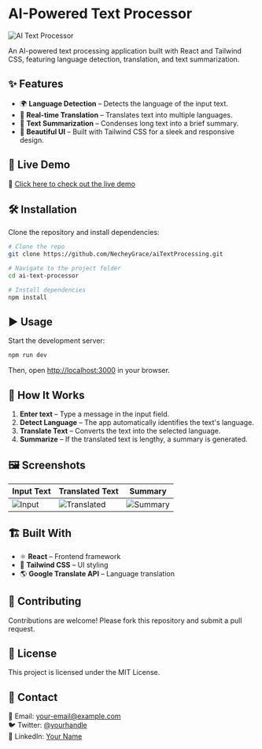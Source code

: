 # AI-Powered Text Processor

![AI Text Processor](https://via.placeholder.com/800x400.png?text=AI+Text+Processor)

An AI-powered text processing application built with React and Tailwind CSS, featuring language detection, translation, and text summarization.

## ✨ Features

- 🌍 **Language Detection** – Detects the language of the input text.
- 🔄 **Real-time Translation** – Translates text into multiple languages.
- 📖 **Text Summarization** – Condenses long text into a brief summary.
- 🎨 **Beautiful UI** – Built with Tailwind CSS for a sleek and responsive design.

## 🚀 Live Demo

🔗 [Click here to check out the live demo](https://ai-text-processing.vercel.app/)

## 🛠️ Installation

Clone the repository and install dependencies:

```sh
# Clone the repo
git clone https://github.com/NecheyGrace/aiTextProcessing.git

# Navigate to the project folder
cd ai-text-processor

# Install dependencies
npm install
```

## ▶️ Usage

Start the development server:

```sh
npm run dev
```

Then, open [http://localhost:3000](http://localhost:3000) in your browser.

## 📜 How It Works

1. **Enter text** – Type a message in the input field.
2. **Detect Language** – The app automatically identifies the text's language.
3. **Translate Text** – Converts the text into the selected language.
4. **Summarize** – If the translated text is lengthy, a summary is generated.

## 🖼️ Screenshots

| Input Text  | Translated Text | Summary |
|------------|---------------|---------|
| ![Input](https://via.placeholder.com/200x100.png?text=Input) | ![Translated](https://via.placeholder.com/200x100.png?text=Translated) | ![Summary](https://via.placeholder.com/200x100.png?text=Summary) |

## 🏗️ Built With

- ⚛️ **React** – Frontend framework
- 🎨 **Tailwind CSS** – UI styling
- 🌎 **Google Translate API** – Language translation

## 🤝 Contributing

Contributions are welcome! Please fork this repository and submit a pull request.

## 📜 License

This project is licensed under the MIT License.

## 💬 Contact

📧 Email: [your-email@example.com](mailto:your-email@example.com)  
🐦 Twitter: [@yourhandle](https://twitter.com/yourhandle)  
💼 LinkedIn: [Your Name](https://linkedin.com/in/yourname)

